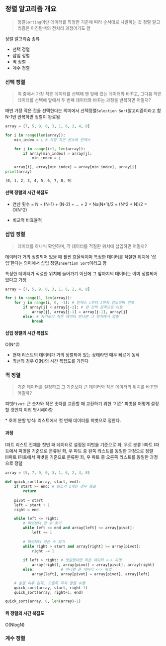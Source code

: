 ## 정렬 알고리즘 개요
> 정렬`Sorting`이란 데이터를 특정한 기준에 따라 순서대로 나열하는 것
정렬 알고리즘은 이진탐색의 전처리 과정이기도 함

정렬 알고리즘 종류
- 선택 정렬
- 삽입 정렬
- 퀵 정렬
- 계수 정렬

### 선택 정렬
> 이 중에서 가장 작은 데이터를 선택해 맨 앞에 있는 데이터와 바꾸고, 그다음 작은 데이터를 선택해 앞에서 두 번째 데이터와 바꾸는 과정을 반복하면 어떨까?

매번 가장 작은 것을 선택한다는 의미에서 선택정렬`Selection Sort`알고리즘이라고 함
N-1번 반복하면 정렬이 완료됨

```python
array = [7, 5, 9, 0, 3, 1, 6, 2, 4, 8]

for i in range(len(array)):
    min_index = i # 가장 작은 원소의 인덱스

    for j in range(i+1, len(array)):
        if array[min_index] > array[j]:
            min_index = j

    array[i], array[min_index] = array[min_index], array[i]
print(array)
```
```
[0, 1, 2, 3, 4, 5, 6, 7, 8, 9]
```

#### 선택 정렬의 시간 복잡도
- 연산 횟수 = N + (N-1) + (N-2) + ... + 2
            = Nx(N+1)/2
            = (N^2 + N)/2
            = O(N^2)

- 비교적 비효율적


### 삽입 정렬
> 데이터를 하나씩 확인하며, 각 데이터를 적절한 위치에 삽입하면 어떨까?

데이터가 거의 정렬되어 있을 때 훨씬 효율적이며
특정한 데이터를 적절한 위치에 '삽입'한다는 의미에서 삽입 정렬`Insertion Sort`이라고 함

특정한 데이터가 적절한 위치에 들어가기 이전에 그 앞까지의 데이터는 이미 정렬되어 있다고 가정

```python
array = [7, 5, 9, 0, 3, 1, 6, 2, 4, 8]

for i in range(1, len(array)):
    for j in range(i, 0, -1): # 인덱스 i부터 1까지 감소하며 반복
        if array[j] < array[j-1]: # 한 칸씩 왼쪽으로 이동
            array[j], array[j-1] = array[j-1], array[j]
        else: # 자기보다 작은 데이터 만나면 그 위치에서 멈춤
            break
```

#### 삽입 정렬의 시간 복잡도
O(N^2)
- 현재 리스트의 데이터가 거의 정렬되어 있는 상태라면 매우 빠르게 동작
- 최선의 경우 O(N)의 시간 복잡도를 가진다




### 퀵 정렬
> 기준 데이터를 설정하고 그 기준보다 큰 데이터와 작은 데이터의 위치를 바꾸면 어떨까?

피벗`Pivot`: 큰 숫자와 작은 숫자를 교환할 때 교환하기 위한 '기준'
피벗을 어떻게 설정할 것인지 미리 명시해야함

\* 호어 분할 방식: 리스트에서 첫 번째 데이터를 피벗으로 정한다.

#### 과정
Ⅰ파트
    리스트 전체를 첫번 째 데이터로 설정된 피벗을 기준으로 좌, 우로 분류
Ⅱ파트
    Ⅰ파트에서 피벗을 기준으로 분류된 좌, 우 파트 중 왼쪽 리스트를 동일한 과정으로 정렬   
Ⅲ파트
    Ⅰ파트에서 피벗을 기준으로 분류된 좌, 우 파트 중 오른쪽 리스트를 동일한 과정으로 정렬

```python
array = [5, 7, 9, 0, 3, 1, 6, 2, 4, 8]

def quick_sort(array, start, end):
    if start >= end: # 원소가 1개인 경우 종료
        return
    
    pivot = start
    left = start + 1
    right = end

    while left <= right:
        # 피벗보다 큰 수 찾기
        while left <= end and array[left] <= array[pivot]:
            left += 1
        
        # 피벗보다 작은 수 찾기
        while right > start and array[right] >= array[pivot]:
            right -= 1
        
        if left > right: # 엇갈렸다면 작은 데이터 <-> 피벗
            array[right], array[pivot] = array[pivot], array[right]
        else:            # 아니면 큰 데이터 <-> 피벗
            array[left], array[pivot] = array[pivot], array[left]

    # 분할 이후 왼쪽, 오른쪽 각각 정렬 수행
    quick_sort(array, start, right-1)
    quick_sort(array, right+1, end)

quick_sort(array, 0, len(array)-1)
```

#### 퀵 정렬의 시간 복잡도
O(NlogN)


### 계수 정렬